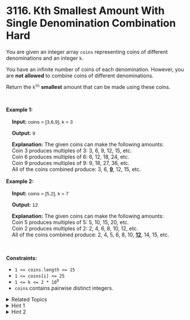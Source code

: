 
# 3116. Kth Smallest Amount With Single Denomination Combination<br> Hard

<p>You are given an integer array <code>coins</code> representing coins of different denominations and an integer <code>k</code>.</p>

<p>You have an infinite number of coins of each denomination. However, you are <strong>not allowed</strong> to combine coins of different denominations.</p>

<p>Return the <code>k<sup>th</sup></code> <strong>smallest</strong> amount that can be made using these coins.</p>

<p>&nbsp;</p>
<p><strong class="example">Example 1:</strong></p>

<div class="example-block" style="
    border-color: var(--border-tertiary);
    border-left-width: 2px;
    color: var(--text-secondary);
    font-size: .875rem;
    margin-bottom: 1rem;
    margin-top: 1rem;
    overflow: visible;
    padding-left: 1rem;
">
<p><strong>Input:</strong> <span class="example-io" style="
    font-family: Menlo,sans-serif;
    font-size: 0.85rem;
">coins = [3,6,9], k = 3</span></p>

<p><strong>Output:</strong> <span class="example-io" style="
    font-family: Menlo,sans-serif;
    font-size: 0.85rem;
"> 9</span></p>

<p><strong>Explanation:</strong> The given coins can make the following amounts:<br />
Coin 3 produces multiples of 3: 3, 6, 9, 12, 15, etc.<br />
Coin 6 produces multiples of 6: 6, 12, 18, 24, etc.<br />
Coin 9 produces multiples of 9: 9, 18, 27, 36, etc.<br />
All of the coins combined produce: 3, 6, <u><strong>9</strong></u>, 12, 15, etc.</p>
</div>

<p><strong class="example">Example 2:</strong></p>

<div class="example-block" style="
    border-color: var(--border-tertiary);
    border-left-width: 2px;
    color: var(--text-secondary);
    font-size: .875rem;
    margin-bottom: 1rem;
    margin-top: 1rem;
    overflow: visible;
    padding-left: 1rem;
">
<p><strong>Input:</strong><span class="example-io" style="
    font-family: Menlo,sans-serif;
    font-size: 0.85rem;
"> coins = [5,2], k = 7</span></p>

<p><strong>Output:</strong><span class="example-io" style="
    font-family: Menlo,sans-serif;
    font-size: 0.85rem;
"> 12 </span></p>

<p><strong>Explanation:</strong> The given coins can make the following amounts:<br />
Coin 5 produces multiples of 5: 5, 10, 15, 20, etc.<br />
Coin 2 produces multiples of 2: 2, 4, 6, 8, 10, 12, etc.<br />
All of the coins combined produce: 2, 4, 5, 6, 8, 10, <u><strong>12</strong></u>, 14, 15, etc.</p>
</div>

<p>&nbsp;</p>
<p><strong>Constraints:</strong></p>

<ul>
	<li><code>1 &lt;= coins.length &lt;= 15</code></li>
	<li><code>1 &lt;= coins[i] &lt;= 25</code></li>
	<li><code>1 &lt;= k &lt;= 2 * 10<sup>9</sup></code></li>
	<li><code>coins</code> contains pairwise distinct integers.</li>
</ul>


<details>

<summary> Related Topics </summary>

-	`Array`
-	`Math`
-	`Binary Search`
-	`Bit Manipulation`
-	`Combinatorics`
-	`Number Theory`

</details>


<details>
<summary> Hint 1 </summary>
Binary search the answer <code>x</code>.
</details>

<details>
<summary> Hint 2 </summary>
Use the inclusion-exclusion principle to count the number of distinct amounts that can be made up to <code>x</code>.
</details>